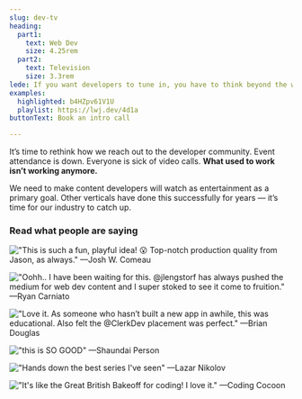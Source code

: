 ```yaml
---
slug: dev-tv
heading:
  part1:
    text: Web Dev
    size: 4.25rem
  part2:
    text: Television
    size: 3.3rem
lede: If you want developers to tune in, you have to think beyond the webinar.
examples:
  highlighted: b4HZpv61V1U
  playlist: https://lwj.dev/4d1a
buttonText: Book an intro call

---
```


It’s time to rethink how we reach out to the developer community. Event attendance is down. Everyone is sick of video calls. **What used to work isn’t working anymore.**

We need to make content developers will watch as entertainment as a primary goal. Other verticals have done this successfully for years — it’s time for our industry to catch up.

### Read what people are saying

!["This is such a fun, playful idea! 😮 Top-notch production quality from Jason, as always." —Josh W. Comeau](https://res.cloudinary.com/jlengstorf/image/upload/q_auto,f_auto/lwj/partners/quote-dev-tv-josh.png)

!["Oohh.. I have been waiting for this. @jlengstorf has always pushed the medium for web dev content and I super stoked to see it come to fruition." —Ryan Carniato](https://res.cloudinary.com/jlengstorf/image/upload/q_auto,f_auto/lwj/partners/quote-dev-tv-ryan.png)

!["Love it. As someone who hasn’t built a new app in awhile, this was educational. Also felt the @ClerkDev placement was perfect." —Brian Douglas](https://res.cloudinary.com/jlengstorf/image/upload/q_auto,f_auto/lwj/partners/quote-dev-tv-bdougie.png)

!["this is SO GOOD" —Shaundai Person](https://res.cloudinary.com/jlengstorf/image/upload/q_auto,f_auto/lwj/partners/quote-dev-tv-shaundai.png)

!["Hands down the best series I've seen" —Lazar Nikolov](https://res.cloudinary.com/jlengstorf/image/upload/q_auto,f_auto/lwj/partners/quote-dev-tv-1.png)

!["It's like the Great British Bakeoff for coding! I love it." —Coding Cocoon](https://res.cloudinary.com/jlengstorf/image/upload/q_auto,f_auto/lwj/partners/quote-dev-tv-2.png)
